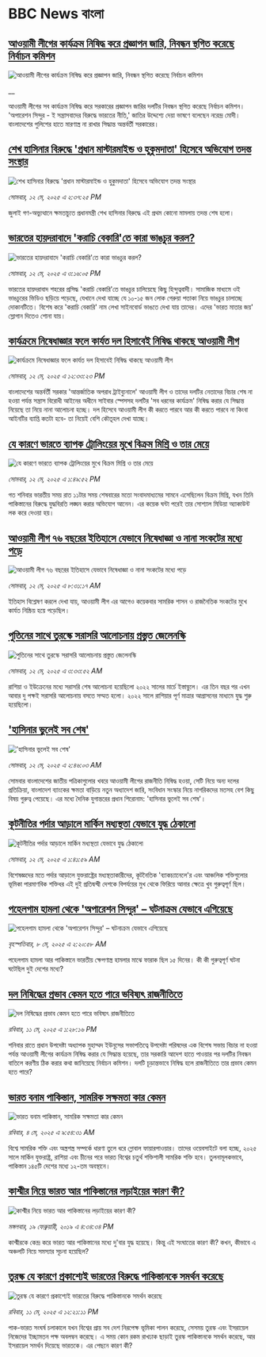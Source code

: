 # BBC News বাংলা## [আওয়ামী লীগের কার্যক্রম নিষিদ্ধ করে প্রজ্ঞাপন জারি, নিবন্ধন স্থগিত করেছে নির্বাচন কমিশন](https://www.bbc.co.uk/bengali/live/cy0jgw4075rt?at_campaign=githubrss)![আওয়ামী লীগের কার্যক্রম নিষিদ্ধ করে প্রজ্ঞাপন জারি, নিবন্ধন স্থগিত করেছে নির্বাচন কমিশন](https://ichef.bbci.co.uk/ace/standard/240/cpsprodpb/4a6d/live/b6fed6a0-2f57-11f0-b26b-ab62c890638b.png)__আওয়ামী লীগের সব কার্যক্রম নিষিদ্ধ করে সরকারের প্রজ্ঞাপন জারির দলটির নিবন্ধন স্থগিত করেছে নির্বাচন কমিশন। 'অপারেশন সিন্দুর - ই সন্ত্রাসবাদের বিরুদ্ধে ভারতের নীতি,' জাতির উদ্দেশ্যে দেয়া ভাষণে বলেছেন নরেন্দ্র মোদী। বাংলাদেশের পুলিশের হাতে মারণাস্ত্র না রাখার সিদ্ধান্ত অন্তর্বর্তী সরকারের।## [শেখ হাসিনার বিরুদ্ধে  'প্রধান মাস্টারমাইন্ড ও হুকুমদাতা' হিসেবে অভিযোগ তদন্ত সংস্থার](https://www.bbc.com/bengali/articles/cpvkzl1elwwo?at_campaign=githubrss)![শেখ হাসিনার বিরুদ্ধে  'প্রধান মাস্টারমাইন্ড ও হুকুমদাতা' হিসেবে অভিযোগ তদন্ত সংস্থার](https://ichef.bbci.co.uk/ace/standard/240/cpsprodpb/4cf3/live/68c1dcc0-2f2b-11f0-8ff1-59f5dcf8e9f5.jpg)_সোমবার, ১২ মে, ২০২৫ এ ২:৩৭:২৫ PM_জুলাই গণ-অভ্যুত্থানে ক্ষমতাচ্যুত প্রধানমন্ত্রী শেখ হাসিনার বিরুদ্ধে এই প্রথম কোনো মামলায় তদন্ত শেষ হলো।## [ভারতের হায়দরাবাদে 'করাচি বেকারি'তে কারা ভাঙচুর করল?](https://www.bbc.com/bengali/articles/cgj87wnlyxjo?at_campaign=githubrss)![ভারতের হায়দরাবাদে 'করাচি বেকারি'তে কারা ভাঙচুর করল?](https://ichef.bbci.co.uk/ace/standard/240/cpsprodpb/0862/live/7eec59c0-2f3b-11f0-b26b-ab62c890638b.jpg)_সোমবার, ১২ মে, ২০২৫ এ ৩:১৬:০৫ PM_ভারতের হায়দরাবাদ শহরের প্রসিদ্ধ 'করাচি বেকারি'তে ভাঙচুর চালিয়েছে কিছু হিন্দুত্ববাদী। সামাজিক মাধ্যমে ওই ভাঙচুরের ভিডিও ছড়িয়ে পড়েছে, যেখানে দেখা যাচ্ছে যে ১০-১৫ জন লোক গেরুয়া পতাকা নিয়ে ভাঙচুর চালাচ্ছে দোকানটিতে। বিশেষ করে 'করাচি বেকারি' নাম লেখা সাইনবোর্ড ভাঙতে দেখা যায় তাদের। এদের 'ভারত মাতার জয়' স্লোগান দিতেও শোনা যায়।## [কার্যক্রমে নিষেধাজ্ঞার ফলে কার্যত দল হিসাবেই নিষিদ্ধ থাকছে আওয়ামী লীগ](https://www.bbc.com/bengali/articles/c4g7p3jne8lo?at_campaign=githubrss)![কার্যক্রমে নিষেধাজ্ঞার ফলে কার্যত দল হিসাবেই নিষিদ্ধ থাকছে আওয়ামী লীগ](https://ichef.bbci.co.uk/ace/standard/240/cpsprodpb/88af/live/0e1c1090-2f1e-11f0-8f57-b7237f6a66e6.jpg)_সোমবার, ১২ মে, ২০২৫ এ ১২:৩৩:২৩ PM_বাংলাদেশের অন্তর্বর্তী সরকার 'আন্তর্জাতিক অপরাধ ট্রাইব্যুনালে' আওয়ামী লীগ ও তাদের দলটির নেতাদের বিচার শেষ না হওয়া পর্যন্ত সন্ত্রাস বিরোধী আইনের অধীনে সাইবার স্পেসসহ দলটির 'সব ধরনের কার্যক্রম' নিষিদ্ধ করার যে সিদ্ধান্ত নিয়েছে তা নিয়ে নানা আলোচনা হচ্ছে। দল হিসেবে আওয়ামী লীগ কী করতে পারবে আর কী করতে পারবে না কিংবা আইনটির ব্যাপ্তি কতটা হবে- তা নিয়েই বেশি কৌতূহল দেখা যাচ্ছে।## [যে কারণে ভারতে ব্যাপক ট্রোলিংয়ের মুখে বিক্রম মিশ্রি ও তার মেয়ে](https://www.bbc.com/bengali/articles/clyq2kyl2gqo?at_campaign=githubrss)![যে কারণে ভারতে ব্যাপক ট্রোলিংয়ের মুখে বিক্রম মিশ্রি ও তার মেয়ে](https://ichef.bbci.co.uk/ace/standard/240/cpsprodpb/4fd2/live/76dcfdb0-2f32-11f0-8bc1-7df2ca6d41e7.jpg)_সোমবার, ১২ মে, ২০২৫ এ ১:৪৯:৫২ PM_গত শনিবার ভারতীয় সময় রাত ১১টার সময় শেষবারের মতো সংবাদমাধ্যমের সামনে এসেছিলেন বিক্রম মিশ্রি, যখন তিনি পাকিস্তানের বিরুদ্ধে যুদ্ধবিরতি লঙ্ঘন করার অভিযোগ আনেন। এর কয়েক ঘন্টা পরেই তার সোশ্যাল মিডিয়া অ্যাকাউন্ট লক করে দেওয়া হয়।## [আওয়ামী লীগ ৭৬ বছরের ইতিহাসে যেভাবে নিষেধাজ্ঞা ও নানা সংকটের মধ্যে পড়ে ](https://www.bbc.com/bengali/articles/cy0kg077502o?at_campaign=githubrss)![আওয়ামী লীগ ৭৬ বছরের ইতিহাসে যেভাবে নিষেধাজ্ঞা ও নানা সংকটের মধ্যে পড়ে ](https://ichef.bbci.co.uk/ace/standard/240/cpsprodpb/dc1e/live/6b0feb70-2f2b-11f0-8f57-b7237f6a66e6.jpg)_সোমবার, ১২ মে, ২০২৫ এ ৮:৩১:১৭ AM_ইতিহাস বিশ্লেষণ করলে দেখা যায়, আওয়ামী লীগ এর আগেও কয়েকবার সামরিক শাসন ও রাজনৈতিক সংকটের মুখে কার্যত নিষ্ক্রিয় হয়ে পড়েছিল।## [পুতিনের সাথে তুরস্কে সরাসরি আলোচনায় প্রস্তুত জেলেনস্কি](https://www.bbc.com/bengali/articles/cj93n3z7kggo?at_campaign=githubrss)![পুতিনের সাথে তুরস্কে সরাসরি আলোচনায় প্রস্তুত জেলেনস্কি](https://ichef.bbci.co.uk/ace/standard/240/cpsprodpb/28ad/live/fd3ebcd0-2ede-11f0-b26b-ab62c890638b.jpg)_সোমবার, ১২ মে, ২০২৫ এ ৩:৩৩:৫২ AM_রাশিয়া ও ইউক্রেনের মধ্যে সরাসরি শেষ আলোচনা হয়েছিলো ২০২২ সালের মার্চে ইস্তান্বুলে। এর তিন বছর পর এখন আবার দু পক্ষই সরাসরি আলোচনায় বসতে সম্মত হলো। ২০২২ সালে রাশিয়ার পূর্ণ মাত্রার আগ্রাসনের মাধ্যমে যুদ্ধ শুরু হয়েছিলো।## ['হাসিনার ভুলেই সব শেষ'](https://www.bbc.com/bengali/articles/c8xgp80xgjxo?at_campaign=githubrss)!['হাসিনার ভুলেই সব শেষ'](https://ichef.bbci.co.uk/ace/standard/240/cpsprodpb/a523/live/11f67c80-2eda-11f0-bf59-cb94fc13aa86.jpg)_সোমবার, ১২ মে, ২০২৫ এ ২:৪৬:০৩ AM_সোমবার বাংলাদেশের জাতীয় পত্রিকাগুলোর খবরে আওয়ামী লীগের রাজনীতি নিষিদ্ধ হওয়া, সেটি নিয়ে অন্য দলের প্রতিক্রিয়া, বাংলাদেশ ব্যাংকের ক্ষমতা বাড়িয়ে নতুন অধ্যাদেশ জারি, সংবিধান সংস্কার নিয়ে নাগরিকদের মতসহ বেশ কিছু বিষয় গুরুত্ব পেয়েছে। এর মধ্যে দৈনিক যুগান্তরের প্রধান শিরোনাম: 'হাসিনার ভুলেই সব শেষ'।## [কূটনীতির পর্দার আড়ালে মার্কিন মধ্যস্থতা যেভাবে যুদ্ধ ঠেকালো](https://www.bbc.com/bengali/articles/cewd1wl2zrko?at_campaign=githubrss)![কূটনীতির পর্দার আড়ালে মার্কিন মধ্যস্থতা যেভাবে যুদ্ধ ঠেকালো](https://ichef.bbci.co.uk/ace/standard/240/cpsprodpb/90ff/live/237968b0-2e61-11f0-b26b-ab62c890638b.jpg)_সোমবার, ১২ মে, ২০২৫ এ ১:৪১:৫৯ AM_বিশেষজ্ঞদের মতে পর্দার আড়ালে যুক্তরাষ্ট্রের মধ্যস্থতাকারীদের, কূটনৈতিক 'ব্যাকচ্যানেলে'র এবং আঞ্চলিক শক্তিগুলোর ভূমিকা পারমাণবিক শক্তিধর এই দুই প্রতিদ্বন্দ্বী দেশকে বিপর্যয়ের মুখ থেকে ফিরিয়ে আনার ক্ষেত্রে খুব গুরুত্বপূর্ণ ছিল।## [পহেলগাম হামলা থেকে 'অপারেশন সিন্দুর' – ঘটনাক্রম যেভাবে এগিয়েছে](https://www.bbc.com/bengali/articles/c62x2047z1go?at_campaign=githubrss)![পহেলগাম হামলা থেকে 'অপারেশন সিন্দুর' – ঘটনাক্রম যেভাবে এগিয়েছে](https://ichef.bbci.co.uk/ace/standard/240/cpsprodpb/32e4/live/40dcf420-2b47-11f0-b26b-ab62c890638b.jpg)_বৃহস্পতিবার, ৮ মে, ২০২৫ এ ২:২০:৫৮ AM_পহেলগাম হামলা আর পাকিস্তানে ভারতীয় ক্ষেপণাস্ত্র হামলার মাঝে ফারাক ছিল ১৫ দিনের। কী কী গুরুত্বপূর্ণ ঘটনা ঘটেছিল দুই দেশের মধ্যে?## [দল নিষিদ্ধের প্রভাব কেমন হতে পারে ভবিষ্যৎ রাজনীতিতে](https://www.bbc.com/bengali/articles/c8jg74m1ljeo?at_campaign=githubrss)![দল নিষিদ্ধের প্রভাব কেমন হতে পারে ভবিষ্যৎ রাজনীতিতে](https://ichef.bbci.co.uk/ace/standard/240/cpsprodpb/6b01/live/2f3fe910-2e59-11f0-b26b-ab62c890638b.jpg)_রবিবার, ১১ মে, ২০২৫ এ ১:২৮:১৬ PM_শনিবার রাতে প্রধান উপদেষ্টা অধ্যাপক মুহাম্মদ ইউনূসের সভাপতিত্বে উপদেষ্টা পরিষদের এক বিশেষ সভায় বিচার না হওয়া পর্যন্ত আওয়ামী লীগের কার্যক্রম নিষিদ্ধ করার যে সিদ্ধান্ত হয়েছে, তার সরকারি আদেশ হাতে পাওয়ার পর দলটির নিবন্ধন বাতিলে করণীয় ঠিক করার কথা জানিয়েছে নির্বাচন কমিশন। দলটি চূড়ান্তভাবে নিষিদ্ধ হলে রাজনীতিতে তার প্রভাব কেমন হতে পারে?## [ভারত বনাম পাকিস্তান, সামরিক সক্ষমতা কার কেমন ](https://www.bbc.com/bengali/articles/c62gm3y9dl1o?at_campaign=githubrss)![ভারত বনাম পাকিস্তান, সামরিক সক্ষমতা কার কেমন ](https://ichef.bbci.co.uk/ace/standard/240/cpsprodpb/b45e/live/e470bad0-268e-11f0-b26b-ab62c890638b.jpg)_রবিবার, ৪ মে, ২০২৫ এ ৯:৫৪:৩১ AM_বিশ্বে সামরিক শক্তি এবং অস্ত্রশস্ত্র সম্পর্কে ধারণা তুলে ধরে গ্লোবাল ফায়ারপাওয়ার। তাদের ওয়েবসাইটে বলা হচ্ছে, ২০২৫ সালে মার্কিন যুক্তরাষ্ট্র, রাশিয়া এবং চীনের পরে ভারত বিশ্বের চতুর্থ শক্তিশালী সামরিক শক্তি হবে। তুলনামূলকভাবে, পাকিস্তান ১৪৫টি দেশের মধ্যে ১২-তম অবস্থানে।## [কাশ্মীর নিয়ে ভারত আর পাকিস্তানের লড়াইয়ের কারণ কী?](https://www.bbc.com/bengali/news-47292738?at_campaign=githubrss)![কাশ্মীর নিয়ে ভারত আর পাকিস্তানের লড়াইয়ের কারণ কী?](https://ichef.bbci.co.uk/ace/standard/240/cpsprodpb/E2EA/production/_105709085__105648048_hi052329226.jpg)_মঙ্গলবার, ১৯ ফেব্রুয়ারী, ২০১৯ এ ৪:৩৪:৩৪ PM_কাশ্মীরকে কেন্দ্র করে ভারত আর পাকিস্তানের মধ্যে দু'বার যুদ্ধ হয়েছে। কিন্তু এই সংঘাতের কারণ কী? কখন, কীভাবে এ অঞ্চলটি নিয়ে সমস্যার সূচনা হয়েছিল?## [তুরস্ক যে কারণে প্রকাশ্যেই ভারতের বিরুদ্ধে পাকিস্তানকে সমর্থন করেছে](https://www.bbc.com/bengali/articles/cr584g05n0zo?at_campaign=githubrss)![তুরস্ক যে কারণে প্রকাশ্যেই ভারতের বিরুদ্ধে পাকিস্তানকে সমর্থন করেছে](https://ichef.bbci.co.uk/ace/standard/240/cpsprodpb/c1ab/live/967db670-2e5e-11f0-a3dc-77d2fca8f7a5.jpg)_রবিবার, ১১ মে, ২০২৫ এ ১২:২১:১১ PM_পাক-ভারত সংঘর্ষ চলাকালে যখন বিশ্বের প্রায় সব দেশ নিরপেক্ষ ভূমিকা পালন করেছে, সেসময় তুরস্ক এবং ইসরায়েল নিজেদের ইচ্ছামতন পক্ষ অবলম্বন করেছে। এ সময় কোন রকম রাখঢাক ছাড়াই তুরস্ক পাকিস্তানকে সমর্থন করেছে, আর ইসরায়েল সমর্থন দিয়েছে ভারতকে। এর পেছনে কারণ কী?